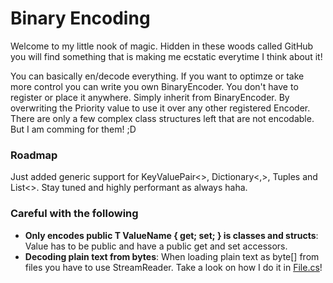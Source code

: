 # Binary Encoding
Welcome to my little nook of magic. Hidden in these woods called GitHub you will find something that is making me ecstatic everytime I think about it!

You can basically en/decode everything. If you want to optimze or take more control you can write you own BinaryEncoder<T>. You don't have to register or place it anywhere. Simply inherit from BinaryEncoder<YourType>. By overwriting the Priority value to use it over any other registered Encoder. There are only a few complex class structures left that are not encodable. But I am comming for them! ;D

### Roadmap
Just added generic support for KeyValuePair<>, Dictionary<,>, Tuples and List<>. Stay tuned and highly performant as always haha.

### Careful with the following
- **Only encodes public T ValueName { get; set; } is classes and structs**: Value has to be public and have a public get and set accessors.
- **Decoding plain text from bytes**: When loading plain text as byte[] from files you have to use StreamReader. Take a look on how I do it in [File.cs](./Core/FileSystem/File.cs)!